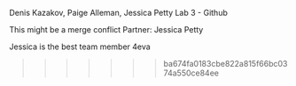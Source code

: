 Denis Kazakov, Paige Alleman, Jessica Petty
Lab 3 - Github

This might be a merge conflict
Partner: Jessica Petty

Jessica is the best team member 4eva 
>>>>>>> ba674fa0183cbe822a815f66bc0374a550ce84ee
